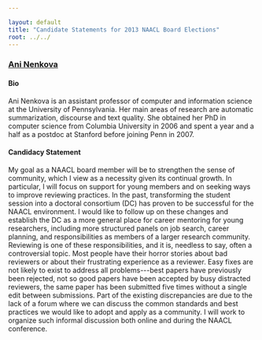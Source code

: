 ```yaml
---

layout: default
title: "Candidate Statements for 2013 NAACL Board Elections"
root: ../../
---
```


### [Ani Nenkova](http://www.cis.upenn.edu/~nenkova/)

#### Bio

Ani Nenkova is an assistant professor of computer and information science at the University of Pennsylvania. Her main areas of research are automatic summarization, discourse and text quality. She obtained her PhD in computer science from Columbia University in 2006 and spent a year and a half as a postdoc at Stanford before joining Penn in 2007.

#### Candidacy Statement

My goal as a NAACL board member will be to strengthen the sense of community, which I view as a necessity given its continual growth. In particular, I will focus on support for young members and on seeking ways to improve reviewing practices. In the past, transforming the student session into a doctoral consortium (DC) has proven to be successful for the NAACL environment. I would like to follow up on these changes and establish the DC as a more general place for career mentoring for young researchers, including more structured panels on job search, career planning, and responsibilities as members of a larger research community. Reviewing is one of these responsibilities, and it is, needless to say, often a controversial topic. Most people have their horror stories about bad reviewers or about their frustrating experience as a reviewer. Easy fixes are not likely to exist to address all problems---best papers have previously been rejected, not so good papers have been accepted by busy distracted reviewers, the same paper has been submitted five times without a single edit between submissions. Part of the existing discrepancies are due to the lack of a forum where we can discuss the common standards and best practices we would like to adopt and apply as a community. I will work to organize such informal discussion both online and during the NAACL conference.
